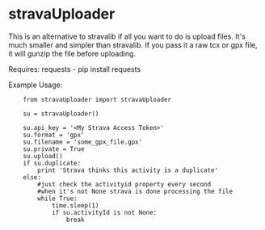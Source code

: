 # stravaUploader

This is an alternative to stravalib if all you want to do is upload files.  It's much smaller and simpler than stravalib. If you pass it a raw tcx or gpx file, it will gunzip the file before uploading.

Requires: requests - pip install requests

Example Usage:

        from stravaUploader import stravaUploader

        su = stravaUploader()

        su.api_key = '<My Strava Access Token>'
        su.format = 'gpx'
        su.filename = 'some_gpx_file.gpx'
        su.private = True
        su.upload()
        if su.duplicate:
            print 'Strava thinks this activity is a duplicate'
        else:   
            #just check the activityid property every second 
            #when it's not None strava is done processing the file
            while True:
                time.sleep(1)
                if su.activityId is not None:
                    break

